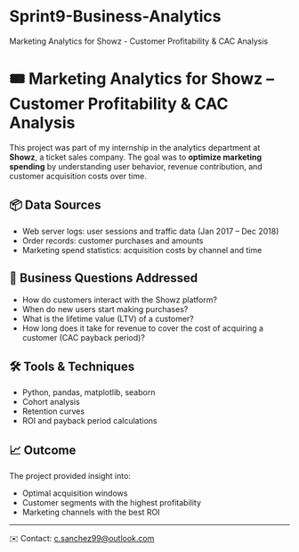 # Sprint9-Business-Analytics
Marketing Analytics for Showz - Customer Profitability &amp; CAC Analysis
# 🎟️ Marketing Analytics for Showz – Customer Profitability & CAC Analysis

This project was part of my internship in the analytics department at **Showz**, a ticket sales company. The goal was to **optimize marketing spending** by understanding user behavior, revenue contribution, and customer acquisition costs over time.

## 📦 Data Sources
- Web server logs: user sessions and traffic data (Jan 2017 – Dec 2018)
- Order records: customer purchases and amounts
- Marketing spend statistics: acquisition costs by channel and time

## 🧠 Business Questions Addressed
- How do customers interact with the Showz platform?
- When do new users start making purchases?
- What is the lifetime value (LTV) of a customer?
- How long does it take for revenue to cover the cost of acquiring a customer (CAC payback period)?

## 🛠️ Tools & Techniques
- Python, pandas, matplotlib, seaborn
- Cohort analysis
- Retention curves
- ROI and payback period calculations

## 📈 Outcome
The project provided insight into:
- Optimal acquisition windows
- Customer segments with the highest profitability
- Marketing channels with the best ROI

---

✉️ Contact: c.sanchez99@outlook.com
